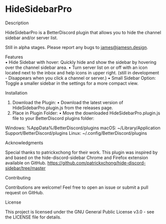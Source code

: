 # HideSidebarPro
Description

HideSidebarPro is a BetterDiscord plugin that allows you to hide the channel sidebar and/or server list.

Still in alpha stages. Please report any bugs to james@jamesn.design.

Features    
    •	Hide Sidebar with hover: Quickly hide and show the sidebar by hovering over the channel sidebar area.
    •   Turn server list on or off with an icon located next to the inbox and help icons in upper right.    (still in development - Disappears when you click a channel or server.) 
    •	Small Sidebar Option: Toggle a smaller sidebar in the settings for a more compact view.

Installation

1.	Download the Plugin:
    •	Download the latest version of HideSidebarPro.plugin.js from the releases page.
2.	Place in Plugin Folder:
    •	Move the downloaded HideSidebarPro.plugin.js file to your BetterDiscord plugins folder:

Windows: %AppData%/BetterDiscord/plugins
macOS: ~/Library/Application Support/BetterDiscord/plugins
Linux: ~/.config/BetterDiscord/plugins


Acknowledgments

Special thanks to patrickxchong for their work.
This plugin was inspired by and based on the hide-discord-sidebar Chrome and Firefox extension available on GitHub. 
https://github.com/patrickxchong/hide-discord-sidebar/tree/master


Contributing

Contributions are welcome! Feel free to open an issue or submit a pull request on GitHub.

License

This project is licensed under the GNU General Public License v3.0 - see the LICENSE file for details.